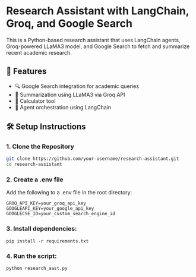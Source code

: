 # Research Assistant with LangChain, Groq, and Google Search

This is a Python-based research assistant that uses LangChain agents, Groq-powered LLaMA3 model, and Google Search to fetch and summarize recent academic research.

## 🚀 Features

- 🔍 Google Search integration for academic queries
- 🧠 Summarization using LLaMA3 via Groq API
- 🧮 Calculator tool
- 🤖 Agent orchestration using LangChain

## 🛠️ Setup Instructions

### 1. Clone the Repository
```bash
git clone https://github.com/your-username/research-assistant.git
cd research-assistant

```
### 2. Create a .env file
Add the following to a .env file in the root directory:
```
GROQ_API_KEY=your_groq_api_key
GOOGLEAPI_KEY=your_google_api_key
GOOGLECSE_ID=your_custom_search_engine_id
```
### 3. Install dependencies:
```
pip install -r requirements.txt
```
### 4. Run the script:
```
python research_aast.py
```

